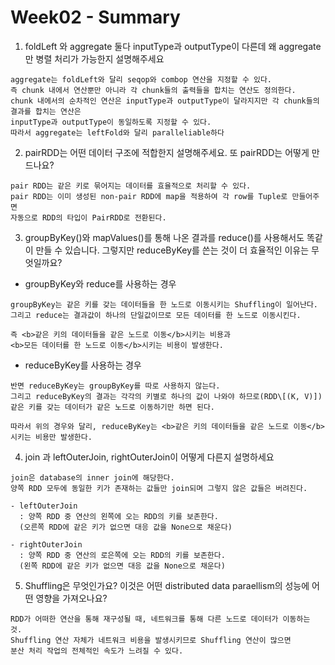 # Week02 - Summary

1. foldLeft 와 aggregate 둘다 inputType과 outputType이 다른데 왜 aggregate 만 병렬 처리가 가능한지 설명해주세요
```
aggregate는 foldLeft와 달리 seqop와 combop 연산을 지정할 수 있다. 
즉 chunk 내에서 연산뿐만 아니라 각 chunk들의 출력들을 합치는 연산도 정의한다.
chunk 내에서의 순차적인 연산은 inputType과 outputType이 달라지지만 각 chunk들의 결과를 합치는 연산은
inputType과 outputType이 동일하도록 지정할 수 있다.
따라서 aggregate는 leftFold와 달리 paralleliable하다
```

2. pairRDD는 어떤 데이터 구조에 적합한지 설명해주세요. 또 pairRDD는 어떻게 만드나요? 
```
pair RDD는 같은 키로 묶어지는 데이터를 효율적으로 처리할 수 있다.
pair RDD는 이미 생성된 non-pair RDD에 map을 적용하여 각 row를 Tuple로 만들어주면
자동으로 RDD의 타입이 PairRDD로 전환된다.
```

3. groupByKey()와 mapValues()를 통해 나온 결과를 reduce()를 사용해서도 똑같이 만들 수 있습니다. 그렇지만 reduceByKey를 쓴는 것이 더 효율적인 이유는 무엇일까요?
  - groupByKey와 reduce를 사용하는 경우
  ```
  groupByKey는 같은 키를 갖는 데이터들을 한 노드로 이동시키는 Shuffling이 일어난다.
  그리고 reduce는 결과값이 하나의 단일값이므로 모든 데이터를 한 노드로 이동시킨다.

  즉 <b>같은 키의 데이터들을 같은 노드로 이동</b>시키는 비용과
  <b>모든 데이터를 한 노드로 이동</b>시키는 비용이 발생한다.
  ```
  - reduceByKey를 사용하는 경우
  ```
  반면 reduceByKey는 groupByKey를 따로 사용하지 않는다.
  그리고 reduceByKey의 결과는 각각의 키별로 하나의 값이 나와야 하므로(RDD\[(K, V)])
  같은 키를 갖는 데이터가 같은 노드로 이동하기만 하면 된다.

  따라서 위의 경우와 달리, reduceByKey는 <b>같은 키의 데이터들을 같은 노드로 이동</b>시키는 비용만 발생한다.
  ```

4. join 과 leftOuterJoin, rightOuterJoin이 어떻게 다른지 설명하세요
```
join은 database의 inner join에 해당한다.
양쪽 RDD 모두에 동일한 키가 존재하는 값들만 join되며 그렇지 않은 값들은 버려진다.

- leftOuterJoin
  : 양쪽 RDD 중 연산의 왼쪽에 오는 RDD의 키를 보존한다. 
  (오른쪽 RDD에 같은 키가 없으면 대응 값을 None으로 채운다)
  
- rightOuterJoin
  : 양쪽 RDD 중 연산의 로은쪽에 오는 RDD의 키를 보존한다. 
  (왼쪽 RDD에 같은 키가 없으면 대응 값을 None으로 채운다)
```

5. Shuffling은 무엇인가요? 이것은 어떤 distributed data paraellism의 성능에 어떤 영향을 가져오나요?
```
RDD가 어떠한 연산을 통해 재구성될 때, 네트워크를 통해 다른 노드로 데이터가 이동하는 것.
Shuffling 연산 자체가 네트워크 비용을 발생시키므로 Shuffling 연산이 많으면 
분산 처리 작업의 전체적인 속도가 느려질 수 있다.
```
